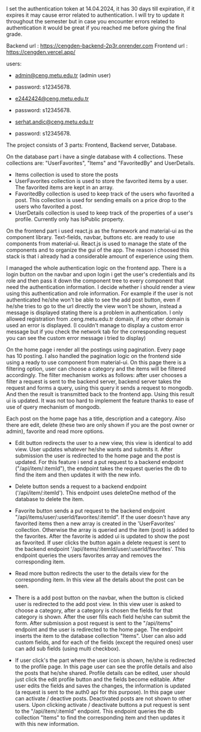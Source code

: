 I set the authentication token at 14.04.2024, it has 30 days till expiration, if it expires it may cause error related to authentication. I will try to update it throughout the semester but in case you encounter errors related to authentication it would be great if you reached me before giving the final grade.

Backend url : https://cengden-backend-2p3r.onrender.com
Frontend url : https://cengden.vercel.app/

users:
- admin@ceng.metu.edu.tr (admin user)
- password: s12345678.

- e2442424@ceng.metu.edu.tr
- password: s12345678.

- serhat.andic@ceng.metu.edu.tr
- password: s12345678.

The project consists of 3 parts: Frontend, Backend server, Database.

On the database part i have a single database with 4 collections. These collections are: "UserFavorites", "Items" and "FavoritedBy" and UserDetails.

-   Items collection is used to store the posts
-   UserFavorites collection is used to store the favorited items by a user. The favorited items are kept in an array.
-   FavoritedBy collection is used to keep track of the users who favorited a post. This collection is used for sending emails on a price drop to the users who favorited a post.
-   UserDetails collection is used to keep track of the properties of a user's profile. Currently only has IsPublic property.

On the frontend part i used react.js as the framework and material-ui as the component library. Text-fields, navbar, buttons etc. are ready to use components from material-ui. React.js is used to manage the state of the components and to organize the gui of the app. The reason i choosed this stack is that i already had a considerable amount of experience using them.

I managed the whole authentication logic on the frontend app. There is a login button on the navbar and upon login i get the user's credentials and its role and then pass it down the component tree to every component that need the authentication information. I decide whether i should render a view using this authentication and role information. For example if the user is not authenticated he/she won't be able to see the add post button, even if he/she tries to go to the url directly the view won't be shown, instead a message is displayed stating there is a problem in authentication. I only allowed registration from .ceng.metu.edu.tr domain, if any other domain is used an error is displayed. (I couldn't manage to display a custom error message but if you check the network tab for the corresponding request you can see the custom error message i tried to display)

On the home page i render all the postings using pagination. Every page has 10 posting. I also handled the pagination logic on the frontend side using a ready to use component from material-ui. On this page there is a filtering option, user can choose a category and the items will be filtered accordingly. The filter mechanism works as follows: after user chooses a filter a request is sent to the backend server, backend server takes the request and forms a query, using this query it sends a request to mongodb. And then the result is transmitted back to the frontend app. Using this result ui is updated. It was not too hard to implement the feature thanks to ease of use of query mechanism of mongodb.

Each post on the home page has a title, description and a category. Also there are edit, delete (these two are only shown if you are the post owner or admin), favorite and read more options.

-   Edit button redirects the user to a new view, this view is identical to add view. User updates whatever he/she wants and submits it. After submission the user is redirected to the home page and the post is updated. For this feature i send a put request to a backend endpoint ("/api/item/:itemId"), the endpoint takes the request queries the db to find the item and then updates it with the new info.

-   Delete button sends a request to a backend endpoint ('/api/item/:itemId'). This endpoint uses deleteOne method of the database to delete the item.

-   Favorite button sends a put request to the backend endpoint "/api/items/user/:userId/favorites/:itemId". If the user doesn't have any favorited items then a new array is created in the 'UserFavorites' collection. Otherwise the array is queried and the item (post) is added to the favorites. After the favorite is added ui is updated to show the post as favorited. If user clicks the button again a delete request is sent to the backend endpoint '/api/items/:itemId/user/:userId/favorites'. This endpoint queries the users favorites array and removes the corresponding item.

-   Read more button redirects the user to the details view for the corresponding item. In this view all the details about the post can be seen.

-   There is a add post button on the navbar, when the button is clicked user is redirected to the add post view. In this view user is asked to choose a category, after a category is chosen the fields for that category is shown. After the user fills each field he/she can submit the form. After submission a post request is sent to the "/api/items" endpoint and the user is redirected to the home page. The endpoint inserts the item to the database collection "Items". User can also add custom fields, and for each of the fields (except the required ones) user can add sub fields (using multi checkbox). 

-   If user click's the part where the user icon is shown, he/she is redirected to the profile page. In this page user can see the profile details and also the posts that he/she shared. Profile details can be edited, user should just click the edit profile button and the fields become editable. After user edits the fields and saves the changes, the information is updated (a request is sent to the auth0 api for this purpose). In this page user can activate / deactive posts. Deactivated posts are not shown to other users. Upon clicking activate / deactivate buttons a put request is sent to the "/api/item/:itemId" endpoint. This endpoint queries the db collection "Items" to find the corresponding item and then updates it with this new information.
